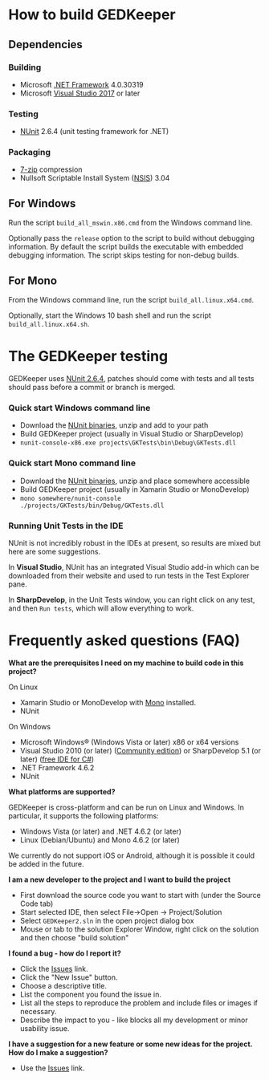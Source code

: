 # How to build GEDKeeper

## Dependencies

### Building

* Microsoft [.NET Framework](https://dotnet.microsoft.com/) 4.0.30319
* Microsoft [Visual Studio 2017](https://visualstudio.microsoft.com/) or later

### Testing
* [NUnit](https://github.com/nunit) 2.6.4 (unit testing framework for .NET)

### Packaging

* [7-zip](https://sourceforge.net/projects/sevenzip/) compression
* Nullsoft Scriptable Install System ([NSIS](https://sourceforge.net/projects/nsis/)) 3.04

## For Windows

Run the script `build_all_mswin.x86.cmd` from the Windows command line.

Optionally pass the `release` option to the script to build without
debugging information. By default the script builds the executable with
embedded debugging information. The script skips testing for non-debug
builds.

## For Mono

From the Windows command line, run the script `build_all.linux.x64.cmd`.

Optionally, start the Windows 10 bash shell and run the script `build_all.linux.x64.sh`.


# The GEDKeeper testing

GEDKeeper uses [NUnit 2.6.4](http://www.nunit.org/), patches should come with 
tests and all tests should pass before a commit or branch is merged.


### Quick start Windows command line

 - Download the [NUnit binaries](http://github.com/nunit/nunitv2/releases/download/2.6.4/NUnit-2.6.4.zip), unzip and add to your path
 - Build GEDKeeper project (usually in Visual Studio or SharpDevelop)
 - `nunit-console-x86.exe projects\GKTests\bin\Debug\GKTests.dll`


### Quick start Mono command line

 - Download the [NUnit binaries](http://github.com/nunit/nunitv2/releases/download/2.6.4/NUnit-2.6.4.zip), unzip and place somewhere accessible
 - Build GEDKeeper project (usually in Xamarin Studio or MonoDevelop)
 - `mono somewhere/nunit-console ./projects/GKTests/bin/Debug/GKTests.dll`

### Running Unit Tests in the IDE

NUnit is not incredibly robust in the IDEs at present, so results are mixed 
but here are some suggestions.

In **Visual Studio**, NUnit has an integrated Visual Studio add-in which can be 
downloaded from their website and used to run tests in the Test Explorer pane.

In **SharpDevelop**, in the Unit Tests window, you can right click on any test, 
and then `Run tests`, which will allow everything to work.


# Frequently asked questions (FAQ)

**What are the prerequisites I need on my machine to build code in this project?**

On Linux
- Xamarin Studio or MonoDevelop with [Mono](http://www.mono-project.com/) installed.
- NUnit

On Windows

- Microsoft Windows® (Windows Vista or later) x86 or x64 versions 
- Visual Studio 2010 (or later) ([Community edition](https://www.visualstudio.com/en/vs/community/))
  or SharpDevelop 5.1 (or later) ([free IDE for C#](http://www.icsharpcode.net/OpenSource/SD/Download/))
- .NET Framework 4.6.2
- NUnit


**What platforms are supported?**

GEDKeeper is cross-platform and can be run on Linux and Windows. 
In particular, it supports the following platforms:

- Windows Vista (or later) and .NET 4.6.2 (or later)
- Linux (Debian/Ubuntu) and Mono 4.6.2 (or later)

We currently do not support iOS or Android, although it is possible it could 
be added in the future. 


**I am a new developer to the project and I want to build the project**

- First download the source code you want to start with (under the Source Code tab)
- Start selected IDE, then select File->Open -> Project/Solution 
- Select `GEDKeeper2.sln` in the open project dialog box
- Mouse or tab to the solution Explorer Window, right click on the solution and then choose "build solution"


**I found a bug - how do I report it?**

- Click the [Issues](https://github.com/serg-norseman/gedkeeper/issues) link.
- Click the "New Issue" button.
- Choose a descriptive title.
- List the component you found the issue in.
- List all the steps to reproduce the problem and include files or images if necessary.
- Describe the impact to you - like blocks all my development or minor usability issue.


**I have a suggestion for a new feature or some new ideas for the project. 
How do I make a suggestion?**

- Use the [Issues](https://github.com/serg-norseman/gedkeeper/issues) link.
